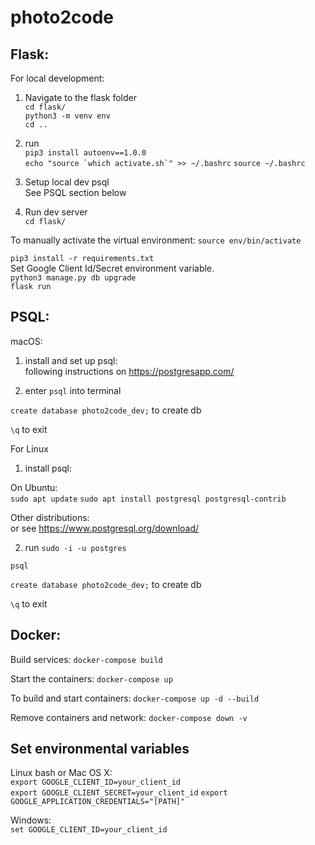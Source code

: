 # photo2code


## Flask:  
For local development:
1) Navigate to the flask folder  
`cd flask/`  
`python3 -m venv env`  
`cd ..`  



2) run   
`pip3 install autoenv==1.0.0`  
``echo "source `which activate.sh`" >> ~/.bashrc``
`source ~/.bashrc`

3) Setup local dev psql  
See PSQL section below  

4) Run dev server  
`cd flask/`  

To manually activate the virtual environment:
`source env/bin/activate`

`pip3 install -r requirements.txt`  
Set Google Client Id/Secret environment variable.  
`python3 manage.py db upgrade`  
`flask run`  

## PSQL:

macOS:  
1) install and set up psql:  
following instructions on https://postgresapp.com/ 

1) enter 
`psql` into terminal  

`create database photo2code_dev;` to create db

`\q` to exit


For Linux

1) install psql:  

On Ubuntu:  
`sudo apt update` 
`sudo apt install postgresql postgresql-contrib`  

Other distributions:  
or see https://www.postgresql.org/download/  

2) run 
`sudo -i -u postgres`  

`psql`  

`create database photo2code_dev;` to create db  

`\q` to exit  

## Docker:  
Build services:
`docker-compose build`

Start the containers:
`docker-compose up`

To build and start containers:
`docker-compose up -d --build`

Remove containers and network:
 `docker-compose down -v`

## Set environmental variables

Linux bash or Mac OS X:   
`export GOOGLE_CLIENT_ID=your_client_id`  
`export GOOGLE_CLIENT_SECRET=your_client_id`
`export GOOGLE_APPLICATION_CREDENTIALS="[PATH]"`

Windows:  
`set GOOGLE_CLIENT_ID=your_client_id`  
